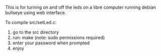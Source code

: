 This is for turning on and off the leds on a libre computer running debian bullseye using web interface.

To compile src/setLed.c:
1. go to the src directory
2. run: make (note: sudo permissions required)
3. enter your password when prompted
4. enjoy
